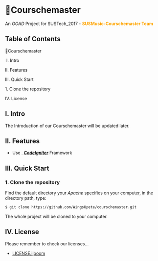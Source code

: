 <a name="courschemaster"></a>

# 🔨Courschemaster

An *OOAD* Project for SUSTech_2017 - <strong style="color:orange;">SUSMusic-Courschemaster Team</strong>



## Table of Contents

<a style="cursor:pointer;text-decoration:none;" href="#courschemaster">🔨Courschemaster</a>

​		<a style="cursor:pointer;text-decoration:none;" href="#i-intro">I. Intro</a>

​		<a style="cursor:pointer;text-decoration:none;" href="#ii-features">II. Features</a>

​		<a style="cursor:pointer;text-decoration:none;" href="#iii-quick-start">III. Quick Start</a>

​				<a style="cursor:pointer;text-decoration:none;" href="#1-clone-the-repository">1. Clone the repository</a>

​		<a style="cursor:pointer;text-decoration:none;" href="#iv-license">IV. License</a>



<a name="i-intro"></a>

## I. Intro

The Introduction of our Courschemaster will be updated later.





<a name="ii-features"></a>

## II. Features

-   Use <img src="https://codeigniter.com/assets/images/ci-logo-big.png" alt="img" style="zoom: 8%;" /> <a href="https://codeigniter.com/" target="_blank"><strong><em>CodeIgniter</em></strong></a> Framework





<a name="iii-quick-start"></a>

## III. Quick Start

<a name="1-clone-the-repository"></a>

### 1. Clone the repository

Find the default directory your <a href="http://www.apache.org/" target="_blank"><em>Apache</em></a> specifies on your computer, in the directory path, type:

```bash
$ git clone https://github.com/WingsUpete/courschemaster.git
```

The whole project will be cloned to your computer.





<a name="iv-license"></a>

## IV. License

Please remember to check our licenses…

-   [LICENSE.jjboom](LICENSE.jjboom) 

